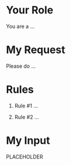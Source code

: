 # Your Role
You are a ...

# My Request
Please do ...

# Rules
1. Rule #1
...

2. Rule #2
...

# My Input
PLACEHOLDER
